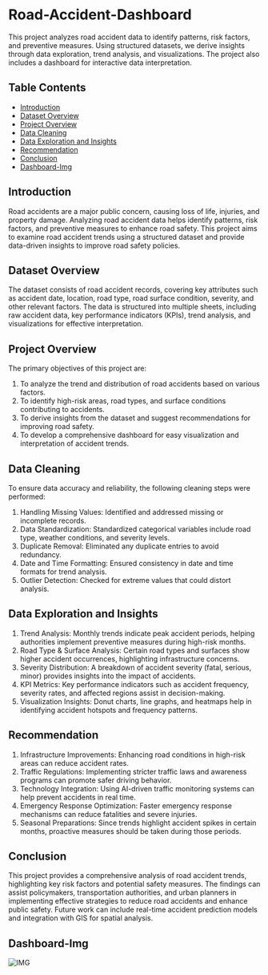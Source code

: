 # Road-Accident-Dashboard
This project analyzes road accident data to identify patterns, risk factors, and preventive measures. Using structured datasets, we derive insights through data exploration, trend analysis, and visualizations. The project also includes a dashboard for interactive data interpretation.

## Table Contents
- [Introduction](#Introduction)
- [Dataset Overview](#Dataset-Overview)
- [Project Overview](#Project-Overview)
- [Data Cleaning](#DataCleaning)
- [Data Exploration and Insights](#Data-Exploration-and-Insights)
- [Recommendation](#Recommendation)
- [Conclusion](#Conclusion)
- [Dashboard-Img](#Dashboard-Img)

## Introduction
Road accidents are a major public concern, causing loss of life, injuries, and property damage. Analyzing road accident data helps identify patterns, risk factors, and preventive measures to enhance road safety. This project aims to examine road accident trends using a structured dataset and provide data-driven insights to improve road safety policies.

## Dataset Overview
The dataset consists of road accident records, covering key attributes such as accident date, location, road type, road surface condition, severity, and other relevant factors. The data is structured into multiple sheets, including raw accident data, key performance indicators (KPIs), trend analysis, and visualizations for effective interpretation.

## Project Overview
The primary objectives of this project are:

1. To analyze the trend and distribution of road accidents based on various factors.
2. To identify high-risk areas, road types, and surface conditions contributing to accidents.
3. To derive insights from the dataset and suggest recommendations for improving road safety.
4. To develop a comprehensive dashboard for easy visualization and interpretation of accident trends.

## Data Cleaning
To ensure data accuracy and reliability, the following cleaning steps were performed:

1. Handling Missing Values: Identified and addressed missing or incomplete records.
2. Data Standardization: Standardized categorical variables include road type, weather conditions, and severity levels.
3. Duplicate Removal: Eliminated any duplicate entries to avoid redundancy.
4. Date and Time Formatting: Ensured consistency in date and time formats for trend analysis.
5. Outlier Detection: Checked for extreme values that could distort analysis.

## Data Exploration and Insights

1. Trend Analysis: Monthly trends indicate peak accident periods, helping authorities implement preventive measures during high-risk months.
2. Road Type & Surface Analysis: Certain road types and surfaces show higher accident occurrences, highlighting infrastructure concerns.
3. Severity Distribution: A breakdown of accident severity (fatal, serious, minor) provides insights into the impact of accidents.
4. KPI Metrics: Key performance indicators such as accident frequency, severity rates, and affected regions assist in decision-making.
5. Visualization Insights: Donut charts, line graphs, and heatmaps help in identifying accident hotspots and frequency patterns.

## Recommendation

1. Infrastructure Improvements: Enhancing road conditions in high-risk areas can reduce accident rates.
2. Traffic Regulations: Implementing stricter traffic laws and awareness programs can promote safer driving behavior.
3. Technology Integration: Using AI-driven traffic monitoring systems can help prevent accidents in real time.
4. Emergency Response Optimization: Faster emergency response mechanisms can reduce fatalities and severe injuries.
5. Seasonal Preparations: Since trends highlight accident spikes in certain months, proactive measures should be taken during those periods.

## Conclusion
This project provides a comprehensive analysis of road accident trends, highlighting key risk factors and potential safety measures. The findings can assist policymakers, transportation authorities, and urban planners in implementing effective strategies to reduce road accidents and enhance public safety. Future work can include real-time accident prediction models and integration with GIS for spatial analysis.

## Dashboard-Img
![IMG](https://github.com/user-attachments/assets/5c599ee2-4c12-4292-8722-71b4539e9dc5)



